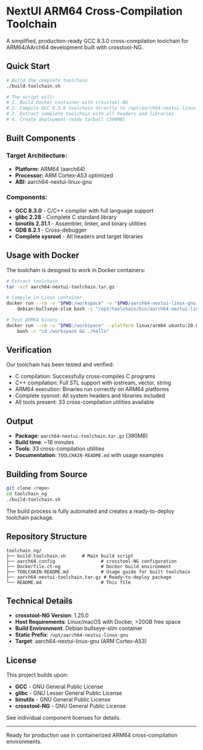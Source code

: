 # NextUI ARM64 Cross-Compilation Toolchain

A simplified, production-ready GCC 8.3.0 cross-compilation toolchain for ARM64/AArch64 development built with crosstool-NG.

## Quick Start

```bash
# Build the complete toolchain
./build-toolchain.sh

# The script will:
# 1. Build Docker container with crosstool-NG
# 2. Compile GCC 8.3.0 toolchain directly to /opt/aarch64-nextui-linux-gnu
# 3. Extract complete toolchain with all headers and libraries
# 4. Create deployment-ready tarball (390MB)
```

## Built Components

### Target Architecture:
- **Platform:** ARM64 (aarch64)
- **Processor:** ARM Cortex-A53 optimized
- **ABI:** aarch64-nextui-linux-gnu

### Components:
- **GCC 8.3.0** - C/C++ compiler with full language support
- **glibc 2.28** - Complete C standard library
- **binutils 2.31.1** - Assembler, linker, and binary utilities
- **GDB 8.2.1** - Cross-debugger
- **Complete sysroot** - All headers and target libraries

## Usage with Docker

The toolchain is designed to work in Docker containers:
```bash
# Extract toolchain
tar -xzf aarch64-nextui-toolchain.tar.gz

# Compile in Linux container
docker run --rm -v "$PWD:/workspace" -v "$PWD/aarch64-nextui-linux-gnu:/opt/toolchain" \
    debian:bullseye-slim bash -c "/opt/toolchain/bin/aarch64-nextui-linux-gnu-gcc -o hello hello.c"

# Test ARM64 binary
docker run --rm -v "$PWD:/workspace" --platform linux/arm64 ubuntu:20.04 \
    bash -c "cd /workspace && ./hello"
```

## Verification

Our toolchain has been tested and verified:
- C compilation: Successfully cross-compiles C programs
- C++ compilation: Full STL support with iostream, vector, string
- ARM64 execution: Binaries run correctly on ARM64 platforms
- Complete sysroot: All system headers and libraries included
- All tools present: 33 cross-compilation utilities available

## Output

- **Package**: `aarch64-nextui-toolchain.tar.gz` (390MB)
- **Build time**: ~16 minutes
- **Tools**: 33 cross-compilation utilities
- **Documentation**: `TOOLCHAIN-README.md` with usage examples

## Building from Source

```bash
git clone <repo>
cd toolchain_ng
./build-toolchain.sh
```

The build process is fully automated and creates a ready-to-deploy toolchain package.

## Repository Structure

```
toolchain_ng/
├── build-toolchain.sh      # Main build script
├── aarch64.config                 # crosstool-NG configuration
├── Dockerfile.ct-ng               # Docker build environment
├── TOOLCHAIN-README.md            # Usage guide for built toolchain
├── aarch64-nextui-toolchain.tar.gz # Ready-to-deploy package
└── README.md                      # This file
```

## Technical Details

- **crosstool-NG Version**: 1.25.0
- **Host Requirements**: Linux/macOS with Docker, >20GB free space
- **Build Environment**: Debian bullseye-slim container
- **Static Prefix**: `/opt/aarch64-nextui-linux-gnu`
- **Target**: aarch64-nextui-linux-gnu (ARM Cortex-A53)

## License

This project builds upon:
- **GCC** - GNU General Public License
- **glibc** - GNU Lesser General Public License  
- **binutils** - GNU General Public License
- **crosstool-NG** - GNU General Public License

See individual component licenses for details.

---

Ready for production use in containerized ARM64 cross-compilation environments.
